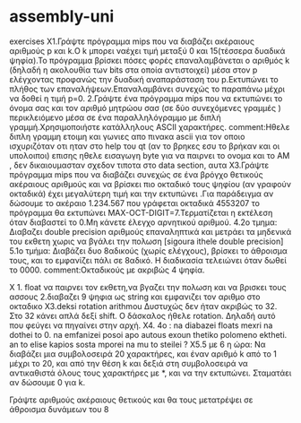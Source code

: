 # assembly-uni
exercises
X1.Γράψτε πρόγραμμα mips που να διαβάζει ακέραιους αριθμούς p και k.Ο k μπορει ναέχει τιμή μεταξύ 0 και 15(τέσσερα δυαδικά ψηφία).Το πρόγραμμα βρίσκει πόσες φορές επαναλαμβάνεται ο αριθμός k (δηλαδή η ακολουθία των bits στα οποία αντιστοιχεί) μέσα στον p ελέγχοντας προφανώς την δυαδική αναπαράσταση του p.Εκτυπώνει το πλήθος των επαναλήψεων.Επαναλαμβάνει συνεχώς το παραπάνω μέχρι να δοθεί η τιμή p=0.
2.Γράψτε ένα πρόγραμμα mips που να εκτυπώνει το όνομα σας και τον αριθμό μητρώου σασ (σε δύο συνεχόμενες γραμμές ) περικλειόμενο μέσα σε ένα παραλληλόγραμμο με διπλή γραμμή.Χρησιμοποιήστε κατάλληλους ASCII χαρακτήρες.
comment:Ηθελε διπλη γραμμη ετοιμη και γωνιες απο πινακα ascii για τον οποιο ισχυριζόταν οτι ηταν στο help του qt (αν το βρηκες εσυ το βρήκαν και οι υπολοιποι) επισης ηθελε εισαγωγη byte για να παιρνει το ονομα και το ΑΜ , δεν δικαιουμασταν σχεδον τιποτα στο data section, αυτα
X3.Γράψτε πρόγραμμα mips που να διαβάζει συνεχώς σε ένα βρόγχο θετικούς ακέραιους αριθμούς και να βρίσκει πιο οκταδικό τους ψηφίου (αν γραφούν οκταδικά) έχει μεγαλύτερη τιμή και την εκτυπώνει .Για παράδειγμα αν δώσουμε το ακέραιο 1.234.567 που γράφεται οκταδικά 4553207 το πρόγραμμα θα εκτυπώνει
MAX-OCT-DIGIT=7.Τερματίζεται η εκτέλεση όταν διαβαστεί το 0.Μη κάνετε έλεγχο αρνητικού αριθμού.
4.2ο τμημα: Διαβαζει double precision αριθμούς επαναληπτικά και μετράει τα μηδενικά του εκθετη χωρις να βγάλει την πολωση [sigoura ithele double precision]
5.1ο τμήμα: Διαβάζει δυο 8αδικούς (χωρίς ελέγχους), βρίσκει το άθροισμα τους, και το εμφανίζει πάλι σε 8αδικό. Η διαδικασία τελειώνει όταν δωθεί το 0000.
comment:Οκταδικούς με ακριβώς 4 ψηφία.



X 1. float να παιρνει τον εκθετη,να βγαζει την πολωση και να βρισκει τους ασσους
2.διαβαζει 9 ψηφια ως string και εμφανιζει τον αριθμο στο οκταδικο
X3.deksi rotation arithmou
Δυστυχώς δεν ήταν ακριβώς το 32. Στο 32 κάνει απλά δεξί shift. Ο δάσκαλος ήθελε rotation. Δηλαδή αυτό που φεύγει να πηγαίνει στην αρχή.
X4. 4o : na diabazei floats mexri na dothei to 0. na emfanizei posoi apo autous exoun thetiko polomeno ektheti.
an to elise kapios sosta mporei na mu to steilei ?
X5.5 με 6 η ώρα:
Να διαβάζει μια συμβολοσειρά 20 χαρακτήρες, και έναν αριθμό k από το 1 μέχρι το 20, και από την θέση k και δεξιά στη συμβολοσειρά να αντικαθιστά όλους τους χαρακτήρες με *, και να την εκτυπώνει.
Σταματάει αν δώσουμε 0 για k.

Γράψτε αριθμούς ακέραιους θετικούς και θα τους μετατρέψει σε άθροισμα δυνάμεων του 8
